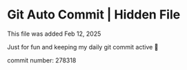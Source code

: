 # Git Auto Commit | Hidden File

This file was added Feb 12, 2025

Just for fun and keeping my daily git commit active 🤪

commit number: 278318

